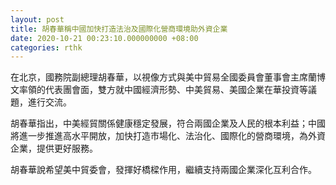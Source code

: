 ```yaml
---
layout: post
title: 胡春華稱中國加快打造法治及國際化營商環境助外資企業
date: 2020-10-21 00:23:10.000000000 +08:00
categories: rthk
---
```


在北京，國務院副總理胡春華，以視像方式與美中貿易全國委員會董事會主席蘭博文率領的代表團會面，雙方就中國經濟形勢、中美貿易、美國企業在華投資等議題，進行交流。

胡春華指出，中美經貿關係健康穩定發展，符合兩國企業及人民的根本利益；中國將進一步推進高水平開放，加快打造市場化、法治化、國際化的營商環境，為外資企業，提供更好服務。

胡春華說希望美中貿委會，發揮好橋樑作用，繼續支持兩國企業深化互利合作。
